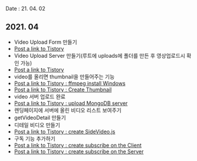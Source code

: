 Date : 21. 04. 02

## 2021. 04

- Video Upload Form 만들기
- [Post a link to Tistory](https://jnarin-development-story.tistory.com/107)
  <br />
- Video Upload Server 만들기(루트에 uploads에 폴더를 만든 후 영상업로드시 확인 가능)
- [Post a link to Tistory](https://jnarin-development-story.tistory.com/108)
  <br />
- video를 올리면 thumbnail을 만들어주는 기능
- [Post a link to Tistory : ffmpeg install Windows](https://jnarin-development-story.tistory.com/109)
- [Post a link to Tistory : Create Thumbnail](https://jnarin-development-story.tistory.com/110)
  <br />
- video 서버 업로드 완료
- [Post a link to Tistory : upload MongoDB server](https://jnarin-development-story.tistory.com/112)
  <br />
- 렌딩페이지에 서버에 올린 비디오 리스트 보여주기
  <br />
- getVideoDetail 만들기
  <br />
- 디테일 비디오 만들기
- [Post a link to Tistory : create SideVideo.js](https://jnarin-development-story.tistory.com/116)
  <br />
- 구독 기능 추가하기
- [Post a link to Tistory : create subscribe on the Client](https://jnarin-development-story.tistory.com/122)
- [Post a link to Tistory : create subscribe on the Server](https://jnarin-development-story.tistory.com/121)
